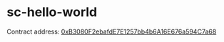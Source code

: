 # sc-hello-world

Contract address: [0xB3080F2ebafdE7E1257bb4b6A16E676a594C7a68](https://ropsten.etherscan.io/tx/0xfaddd47b3daef4d092bebcacb01ab342c1cebb419b999f3f234d8fecb0a3389f)
